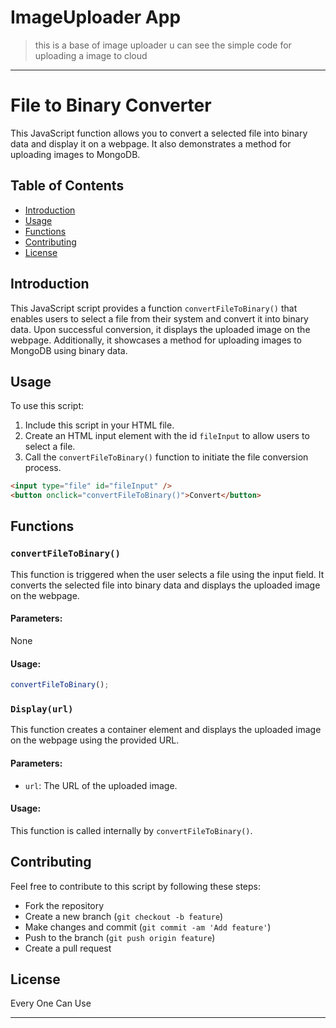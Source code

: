 # ImageUploader App
> this is a base of image uploader u can see the simple code for uploading a image to cloud
---

# File to Binary Converter

This JavaScript function allows you to convert a selected file into binary data and display it on a webpage. It also demonstrates a method for uploading images to MongoDB.

## Table of Contents

- [Introduction](#introduction)
- [Usage](#usage)
- [Functions](#functions)
- [Contributing](#contributing)
- [License](#license)

## Introduction

This JavaScript script provides a function `convertFileToBinary()` that enables users to select a file from their system and convert it into binary data. Upon successful conversion, it displays the uploaded image on the webpage. Additionally, it showcases a method for uploading images to MongoDB using binary data.

## Usage

To use this script:

1. Include this script in your HTML file.
2. Create an HTML input element with the id `fileInput` to allow users to select a file.
3. Call the `convertFileToBinary()` function to initiate the file conversion process.

```html
<input type="file" id="fileInput" />
<button onclick="convertFileToBinary()">Convert</button>
```

## Functions

### `convertFileToBinary()`

This function is triggered when the user selects a file using the input field. It converts the selected file into binary data and displays the uploaded image on the webpage.

#### Parameters:

None

#### Usage:

```javascript
convertFileToBinary();
```

### `Display(url)`

This function creates a container element and displays the uploaded image on the webpage using the provided URL.

#### Parameters:

- `url`: The URL of the uploaded image.

#### Usage:

This function is called internally by `convertFileToBinary()`.

## Contributing

Feel free to contribute to this script by following these steps:
- Fork the repository
- Create a new branch (`git checkout -b feature`)
- Make changes and commit (`git commit -am 'Add feature'`)
- Push to the branch (`git push origin feature`)
- Create a pull request

## License
Every One Can Use

---

